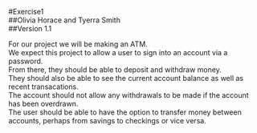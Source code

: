 #Exercise1  
##Olivia Horace and Tyerra Smith  
##Version 1.1  

For our project we will be making an ATM.  
We expect this project to allow a user to sign into an account via a password.  
From there, they should be able to deposit and withdraw money.   
They should also be able to see the current account balance as well as recent transacations.  
The account should not allow any withdrawals to be made if the account has been overdrawn.  
The user should be able to have the option to transfer money between accounts, perhaps from savings to checkings or vice versa.  
